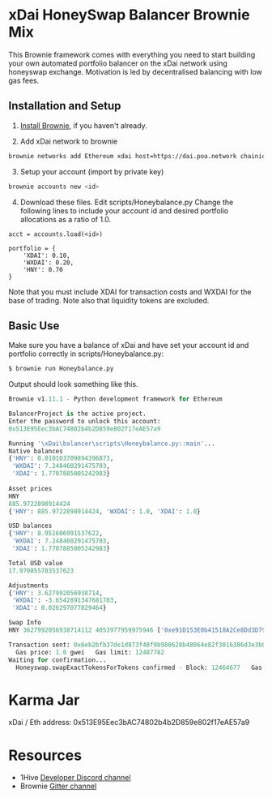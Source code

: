 # xDai HoneySwap Balancer Brownie Mix

This Brownie framework comes with everything you need to start building your own automated portfolio balancer on the xDai network using honeyswap exchange. Motivation is led by decentralised balancing with low gas fees.


## Installation and Setup

1. [Install Brownie](https://eth-brownie.readthedocs.io/en/stable/install.html), if you haven't already.

2. Add xDai network to brownie

```bash
brownie networks add Ethereum xdai host=https://dai.poa.network chainid=100
```

3. Setup your account (import by private key)

```bash
brownie accounts new <id>
```

4. Download these files. Edit scripts/Honeybalance.py
Change the following lines to include your account id and desired portfolio allocations as a ratio of 1.0. 
```pyhton
acct = accounts.load(<id>)

portfolio = {
    'XDAI': 0.10,
    'WXDAI': 0.20,
    'HNY': 0.70
}
```
Note that you must include XDAI for transaction costs and WXDAI for the base of trading. Note also that liquidity tokens are excluded.

## Basic Use

Make sure you have a balance of xDai and have set your account id and portfolio correctly in scripts/Honeybalance.py:

```bash
$ brownie run Honeybalance.py
```

Output should look something like this.

```python
Brownie v1.11.1 - Python development framework for Ethereum

BalancerProject is the active project.
Enter the password to unlock this account:
0x513E95Eec3bAC74802b4b2D859e802f17eAE57a9

Running '\xDai\balancer\scripts\Honeybalance.py::main'...
Native balances
{'HNY': 0.010103709894396873,
 'WXDAI': 7.248460291475703,
 'XDAI': 1.7707885005242983}
 
Asset prices
HNY
885.9722898914424
{'HNY': 885.9722898914424, 'WXDAI': 1.0, 'XDAI': 1.0}

USD balances
{'HNY': 8.951606991537622,
 'WXDAI': 7.248460291475703,
 'XDAI': 1.7707885005242983}

Total USD value
17.970855783537623

Adjustments
{'HNY': 3.627992056938714,
 'WXDAI': -3.6542891347681783,
 'XDAI': 0.026297077829464}

Swap Info
HNY 3627992056938714112 4053977959975946 ['0xe91D153E0b41518A2Ce8Dd3D7944Fa863463a97d', '0x71850b7E9Ee3f13Ab46d67167341E4bDc905Eef9'] 0x513E95Eec3bAC74802b4b2D859e802f17eAE57a9 1602448971

Transaction sent: 0x6eb2bfb37de1d873f48f9b980628b48064e82f3016386d3e3b87611dc0154b72
  Gas price: 1.0 gwei   Gas limit: 12487782
Waiting for confirmation...
  Honeyswap.swapExactTokensForTokens confirmed - Block: 12464677   Gas used: 336054 (2.69%)
```
# Karma Jar

xDai / Eth address:  0x513E95Eec3bAC74802b4b2D859e802f17eAE57a9

# Resources

 - 1Hive [Developer Discord channel](https://discord.gg/2H3gVe)
 - Brownie [Gitter channel](https://gitter.im/eth-brownie/community)
